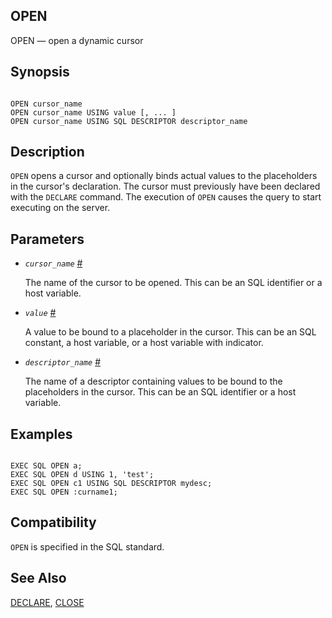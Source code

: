 ## OPEN

OPEN — open a dynamic cursor

## Synopsis

```

OPEN cursor_name
OPEN cursor_name USING value [, ... ]
OPEN cursor_name USING SQL DESCRIPTOR descriptor_name
```

## Description

`OPEN` opens a cursor and optionally binds actual values to the placeholders in the cursor's declaration. The cursor must previously have been declared with the `DECLARE` command. The execution of `OPEN` causes the query to start executing on the server.

## Parameters

* *`cursor_name`* [#](#ECPG-SQL-OPEN-CURSOR-NAME)

    The name of the cursor to be opened. This can be an SQL identifier or a host variable.

* *`value`* [#](#ECPG-SQL-OPEN-VALUE)

    A value to be bound to a placeholder in the cursor. This can be an SQL constant, a host variable, or a host variable with indicator.

* *`descriptor_name`* [#](#ECPG-SQL-OPEN-DESCRIPTOR-NAME)

    The name of a descriptor containing values to be bound to the placeholders in the cursor. This can be an SQL identifier or a host variable.

## Examples

```

EXEC SQL OPEN a;
EXEC SQL OPEN d USING 1, 'test';
EXEC SQL OPEN c1 USING SQL DESCRIPTOR mydesc;
EXEC SQL OPEN :curname1;
```

## Compatibility

`OPEN` is specified in the SQL standard.

## See Also

[DECLARE](ecpg-sql-declare.html "DECLARE"), [CLOSE](sql-close.html "CLOSE")